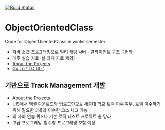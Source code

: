 [![Build Status](https://travis-ci.com/Nuung/projectname.svg?branch=master)](https://travis-ci.com/Nuung/ObjectOrientedClass)
# ObjectOrientedClass
Code for ObjectOrientedClass in winter semester.

- 자바 소켓 프로그래밍으로 멀티 채팅 서버 - 클라이언트 구조 구현화
- 매주 실습 자료 (실 과제 자료 제외) 
- <a href="https://github.com/Nuung/ObjectOrientedClass/tree/master/src"> About the Projects </a>
- <a href="https://github.com/Nuung/ObjectOrientedClass/projects/1"> Go To ' TO DO ' </a>

## 기반으로 Track Management 개발

- <a href="https://github.com/Nuung/ObjectOrientedClass/tree/master/src"> About the Projects </a>
- UIS에서 엑셀 다운로드와 업로드만으로 세종대 학교 트랙 이수 여부, 트랙 이수하기 위해 필요한 과목과 이수한 코스 체크 가능
- 외 자바 연습 퀴즈나 기본 로직 테스트 프로젝트 총 망라
- 고급 프로그래밍, 함수형 프로그래밍 포함 예정
